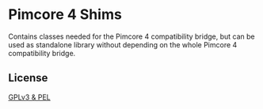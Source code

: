 # Pimcore 4 Shims 
 
Contains classes needed for the Pimcore 4 compatibility bridge, but can be used as standalone library without depending
on the whole Pimcore 4 compatibility bridge.

## License

[GPLv3 & PEL](./LICENSE.md)
